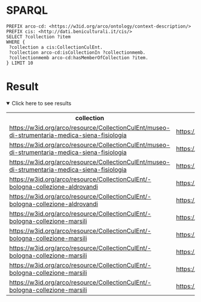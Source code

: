 # SPARQL

```SPARQL
PREFIX arco-cd: <https://w3id.org/arco/ontology/context-description/>
PREFIX cis: <http://dati.beniculturali.it/cis/>
SELECT ?collection ?item
WHERE {
 ?collection a cis:CollectionCulEnt.
 ?collection arco-cd:isCollectionIn ?collectionmemb.
 ?collectionmemb arco-cd:hasMemberOfCollection ?item.
} LIMIT 10
```

# Result
<details open>
  <summary>Click here to see results</summary>
<table class="table table-striped table-sm table-borderless">
  <tbody><tr>
    <th>collection</th>
    <th>item</th>
  </tr>
  <tr>
    <td><a href="https://w3id.org/arco/resource/CollectionCulEnt/museo-di-strumentaria-medica-siena-fisiologia">https://w3id.org/arco/resource/CollectionCulEnt/museo-di-strumentaria-medica-siena-fisiologia</a></td>
    <td><a href="https://w3id.org/arco/resource/ScientificOrTechnologicalHeritage/0900753118">https://w3id.org/arco/resource/ScientificOrTechnologicalHeritage/0900753118</a></td>
  </tr>
  <tr>
    <td><a href="https://w3id.org/arco/resource/CollectionCulEnt/museo-di-strumentaria-medica-siena-fisiologia">https://w3id.org/arco/resource/CollectionCulEnt/museo-di-strumentaria-medica-siena-fisiologia</a></td>
    <td><a href="https://w3id.org/arco/resource/ScientificOrTechnologicalHeritage/0900753173">https://w3id.org/arco/resource/ScientificOrTechnologicalHeritage/0900753173</a></td>
  </tr>
  <tr>
    <td><a href="https://w3id.org/arco/resource/CollectionCulEnt/museo-di-strumentaria-medica-siena-fisiologia">https://w3id.org/arco/resource/CollectionCulEnt/museo-di-strumentaria-medica-siena-fisiologia</a></td>
    <td><a href="https://w3id.org/arco/resource/ScientificOrTechnologicalHeritage/0900753176">https://w3id.org/arco/resource/ScientificOrTechnologicalHeritage/0900753176</a></td>
  </tr>
  <tr>
    <td><a href="https://w3id.org/arco/resource/CollectionCulEnt/-bologna-collezione-aldrovandi">https://w3id.org/arco/resource/CollectionCulEnt/-bologna-collezione-aldrovandi</a></td>
    <td><a href="https://w3id.org/arco/resource/DemoEthnoAnthropologicalHeritage/0800688526">https://w3id.org/arco/resource/DemoEthnoAnthropologicalHeritage/0800688526</a></td>
  </tr>
  <tr>
    <td><a href="https://w3id.org/arco/resource/CollectionCulEnt/-bologna-collezione-aldrovandi">https://w3id.org/arco/resource/CollectionCulEnt/-bologna-collezione-aldrovandi</a></td>
    <td><a href="https://w3id.org/arco/resource/DemoEthnoAnthropologicalHeritage/0800688537">https://w3id.org/arco/resource/DemoEthnoAnthropologicalHeritage/0800688537</a></td>
  </tr>
  <tr>
    <td><a href="https://w3id.org/arco/resource/CollectionCulEnt/-bologna-collezione-marsili">https://w3id.org/arco/resource/CollectionCulEnt/-bologna-collezione-marsili</a></td>
    <td><a href="https://w3id.org/arco/resource/ScientificOrTechnologicalHeritage/0800691111">https://w3id.org/arco/resource/ScientificOrTechnologicalHeritage/0800691111</a></td>
  </tr>
  <tr>
    <td><a href="https://w3id.org/arco/resource/CollectionCulEnt/-bologna-collezione-marsili">https://w3id.org/arco/resource/CollectionCulEnt/-bologna-collezione-marsili</a></td>
    <td><a href="https://w3id.org/arco/resource/ScientificOrTechnologicalHeritage/0800691112">https://w3id.org/arco/resource/ScientificOrTechnologicalHeritage/0800691112</a></td>
  </tr>
  <tr>
    <td><a href="https://w3id.org/arco/resource/CollectionCulEnt/-bologna-collezione-marsili">https://w3id.org/arco/resource/CollectionCulEnt/-bologna-collezione-marsili</a></td>
    <td><a href="https://w3id.org/arco/resource/ScientificOrTechnologicalHeritage/0800691113">https://w3id.org/arco/resource/ScientificOrTechnologicalHeritage/0800691113</a></td>
  </tr>
  <tr>
    <td><a href="https://w3id.org/arco/resource/CollectionCulEnt/-bologna-collezione-marsili">https://w3id.org/arco/resource/CollectionCulEnt/-bologna-collezione-marsili</a></td>
    <td><a href="https://w3id.org/arco/resource/ScientificOrTechnologicalHeritage/0800691114">https://w3id.org/arco/resource/ScientificOrTechnologicalHeritage/0800691114</a></td>
  </tr>
  <tr>
    <td><a href="https://w3id.org/arco/resource/CollectionCulEnt/-bologna-collezione-marsili">https://w3id.org/arco/resource/CollectionCulEnt/-bologna-collezione-marsili</a></td>
    <td><a href="https://w3id.org/arco/resource/ScientificOrTechnologicalHeritage/0800691115">https://w3id.org/arco/resource/ScientificOrTechnologicalHeritage/0800691115</a></td>
  </tr>
</tbody></table>
</details>
